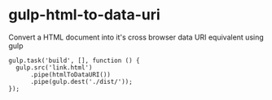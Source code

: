 # gulp-html-to-data-uri
Convert a HTML document into it's cross browser data URI equivalent using gulp

```
gulp.task('build', [], function () {
  gulp.src('link.html')
      .pipe(htmlToDataURI())
      .pipe(gulp.dest('./dist/'));
});
```
